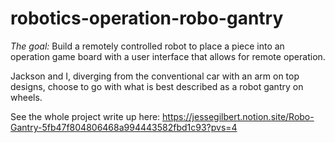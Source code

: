 # robotics-operation-robo-gantry

*The goal:* Build a remotely controlled robot to place a piece into an operation game board with a user interface that allows for remote operation.

Jackson and I, diverging from the conventional car with an arm on top designs, choose to go with what is best described as a robot gantry on wheels.

See the whole project write up here: https://jessegilbert.notion.site/Robo-Gantry-5fb47f804806468a994443582fbd1c93?pvs=4
